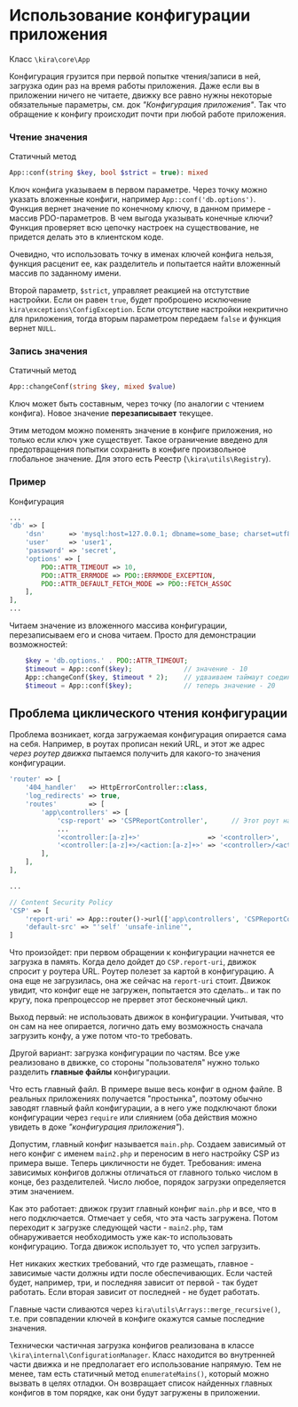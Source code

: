 # Использование конфигурации приложения

Класс `\kira\core\App`

Конфигурация грузится при первой попытке чтения/записи в ней, загрузка один раз на время работы приложения. Даже если вы в приложении ничего не читаете, движку все равно нужны некоторые обязательные параметры, см. док *"Конфигурация приложения"*. Так что обращение к конфигу происходит почти при любой работе приложения.

### Чтение значения

Статичный метод

```PHP
App::conf(string $key, bool $strict = true): mixed
```

Ключ конфига указываем в первом параметре. Через точку можно указать вложенные конфиги, например `App::conf('db.options')`. Функция вернет значение по конечному ключу, в данном примере - массив PDO-параметров. В чем выгода указывать конечные ключи? Функция проверяет всю цепочку настроек на существование, не придется делать это в клиентском коде.

Очевидно, что использовать точку в именах ключей конфига нельзя, функция расценит ее, как разделитель и попытается найти вложенный массив по заданному имени.

Второй параметр, `$strict`, управляет реакцией на отстутствие настройки. Если он равен `true`, будет проброшено исключение `kira\exceptions\ConfigException`. Если отсутствие настройки некритично для приложения, тогда вторым параметром передаем `false` и функция вернет `NULL`.

### Запись значения

Статичный метод

```PHP
App::changeConf(string $key, mixed $value)
```

Ключ может быть составным, через точку (по аналогии с чтением конфига). Новое значение **перезаписывает** текущее.

Этим методом можно поменять значение в конфиге приложения, но только если ключ уже существует. Такое ограничение введено для предотвращения попытки сохранить в конфиге произвольное глобальное значение. Для этого есть Реестр (`\kira\utils\Registry`).

### Пример

Конфигурация

```php
...
'db' => [
    'dsn'      => 'mysql:host=127.0.0.1; dbname=some_base; charset=utf8',
    'user'     => 'user1',
    'password' => 'secret',
    'options' => [
        PDO::ATTR_TIMEOUT => 10,
        PDO::ATTR_ERRMODE => PDO::ERRMODE_EXCEPTION,
        PDO::ATTR_DEFAULT_FETCH_MODE => PDO::FETCH_ASSOC
    ],
],
...
```

Читаем значение из вложенного массива конфигурации, перезаписываем его и снова читаем. Просто для демонстрации возможностей:

```php
    $key = 'db.options.' . PDO::ATTR_TIMEOUT;
    $timeout = App::conf($key);             // значение - 10
    App::changeConf($key, $timeout * 2);    // удваиваем таймаут соединения с БД
    $timeout = App::conf($key);             // теперь значение - 20
```

## Проблема циклического чтения конфигурации

Проблема возникает, когда загружаемая конфигурация опирается сама на себя. Например, в роутах прописан некий URL, и этот же адрес *через роутер движка* пытаемся получить для какого-то значения конфигурации.

```php
'router' => [
    '404_handler'   => HttpErrorController::class,
    'log_redirects' => true,
    'routes'        => [
        'app\controllers' => [
            'csp-report' => 'CSPReportController',      // Этот роут нас интересует
            ...
            '<controller:[a-z]+>'                 => '<controller>',
            '<controller:[a-z]+>/<action:[a-z]+>' => '<controller>/<action>',
        ],
    ],
],

...

// Content Security Policy
'CSP' => [
    'report-uri' => App::router()->url(['app\controllers', 'CSPReportController']),
    'default-src' => "'self' 'unsafe-inline'",
]
```

Что произойдет: при первом обращении к конфигурации начнется ее загрузка в память. Когда дело дойдет до `CSP.report-uri`, движок спросит у роутера URL. Роутер полезет за картой в конфигурацию. А она еще не загрузилась, она же сейчас на `report-uri` стоит. Движок увидит, что конфиг еще не загружен, попытается это сделать.. и так по кругу, пока препроцессор не прервет этот бесконечный цикл.

Выход первый: не использовать движок в конфигурации. Учитывая, что он сам на нее опирается, логично дать ему возможность сначала загрузить конфу, а уже потом что-то требовать.

Другой вариант: загрузка конфигурации по частям. Все уже реализовано в движке, со стороны "пользователя" нужно только разделить **главные файлы** конфигурации.

Что есть главный файл. В примере выше весь конфиг в одном файле. В реальных приложениях получается "простынка", поэтому обычно заводят главный файл конфигурации, а в него уже подключают блоки конфигурации через `require` или слиянием (оба действия можно увидеть в доке *"конфигурация приложения"*).

Допустим, главный конфиг называется `main.php`. Создаем зависимый от него конфиг с именем `main2.php` и переносим в него настройку CSP из примера выше. Теперь цикличности не будет. Требования: имена зависимых конфигов должны отличаться от главного только числом в конце, без разделителей. Число любое, порядок загрузки определяется этим значением.

Как это работает: движок грузит главный конфиг `main.php` и все, что в него подключается. Отмечает у себя, что эта часть загружена. Потом переходит к загрузке следующей части - `main2.php`, там обнаруживается необходимость уже как-то использовать конфигурацию. Тогда движок использует то, что успел загрузить.

Нет никаких жестких требований, что где размещать, главное - зависимые части должны идти после обеспечивающих. Если частей будет, например, три, и последняя зависит от первой - так будет работать. Если вторая зависит от последней - не будет работать.

Главные части сливаются через `kira\utils\Arrays::merge_recursive()`, т.е. при совпадении ключей в конфиге окажутся самые последние значения.

Технически частичная загрузка конфигов реализована в классе `\kira\internal\ConfigurationManager`. Класс находится во внутренней части движка и не предполагает его использование напрямую. Тем не менее, там есть статичный метод `enumerateMains()`, который можно вызвать в целях отладки. Он возвращает список найденных главных конфигов в том порядке, как они будут загружены в приложении.
